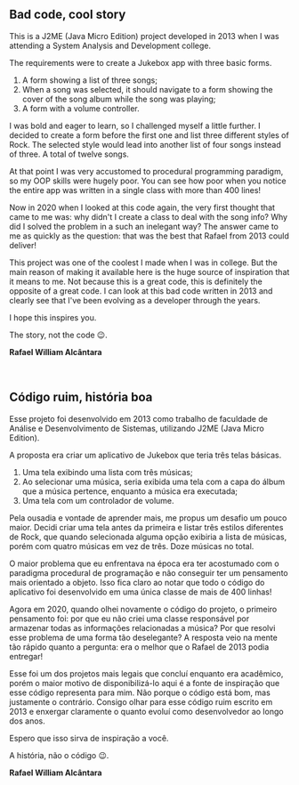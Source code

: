 ## Bad code, cool story

This is a J2ME (Java Micro Edition) project developed in 2013 when I was attending a System Analysis and Development college.

The requirements were to create a Jukebox app with three basic forms.
1) A form showing a list of three songs;
2) When a song was selected, it should navigate to a form showing the cover of the song album while the song was playing;
3) A form with a volume controller.

I was bold and eager to learn, so I challenged myself a little further. I decided to create a form before the first one and list three different styles of Rock. The selected style would lead into another list of four songs instead of three. A total of twelve songs.

At that point I was very accustomed to procedural programming paradigm, so my OOP skills were hugely poor. You can see how poor when you notice the entire app was written in a single class with more than 400 lines!

Now in 2020 when I looked at this code again, the very first thought that came to me was: why didn't I create a class to deal with the song info? Why did I solved the problem in a such an inelegant way? The answer came to me as quickly as the question: that was the best that Rafael from 2013 could deliver!

This project was one of the coolest I made when I was in college. But the main reason of making it available here is the huge source of inspiration that it means to me. Not because this is a great code, this is definitely the opposite of a great code. I can look at this bad code written in 2013 and clearly see that I've been evolving as a developer through the years.

I hope this inspires you.

The story, not the code 😉.

**Rafael William Alcântara**

<br>

## Código ruim, história boa
Esse projeto foi desenvolvido em 2013 como trabalho de faculdade de Análise e Desenvolvimento de Sistemas, utilizando J2ME (Java Micro Edition).

A proposta era criar um aplicativo de Jukebox que teria três telas básicas.
1) Uma tela exibindo uma lista com três músicas;
2) Ao selecionar uma música, seria exibida uma tela com a capa do álbum que a música pertence, enquanto a música era executada;
3) Uma tela com um controlador de volume.

Pela ousadia e vontade de aprender mais, me propus um desafio um pouco maior. Decidi criar uma tela antes da primeira e listar três estilos diferentes de Rock, que quando selecionada alguma opção exibiria a lista de músicas, porém com quatro músicas em vez de três. Doze músicas no total.

O maior problema que eu enfrentava na época era ter acostumado com o paradigma procedural de programação e não conseguir ter um pensamento mais orientado a objeto. Isso fica claro ao notar que todo o código do aplicativo foi desenvolvido em uma única classe de mais de 400 linhas!

Agora em 2020, quando olhei novamente o código do projeto, o primeiro pensamento foi: por que eu não criei uma classe responsável por armazenar todas as informações relacionadas a música? Por que resolvi esse problema de uma forma tão deselegante? A resposta veio na mente tão rápido quanto a pergunta: era o melhor que o Rafael de 2013 podia entregar!

Esse foi um dos projetos mais legais que concluí enquanto era acadêmico, porém o maior motivo de disponibilizá-lo aqui é a fonte de inspiração que esse código representa para mim. Não porque o código está bom, mas justamente o contrário. Consigo olhar para esse código ruim escrito em 2013 e enxergar claramente o quanto evoluí como desenvolvedor ao longo dos anos.

Espero que isso sirva de inspiração a você.

A história, não o código 😉.

**Rafael William Alcântara**
